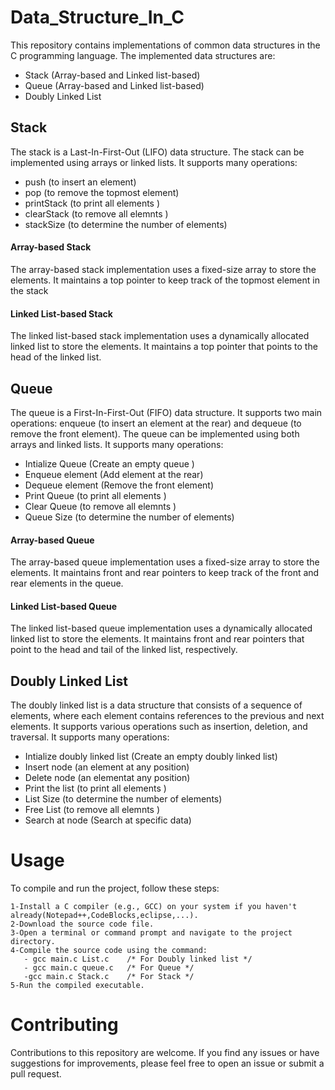 # Data_Structure_In_C
This repository contains implementations of common data structures in the C programming language. The implemented data structures are:  
- Stack (Array-based and Linked list-based)
- Queue (Array-based and Linked list-based)
- Doubly Linked List

## Stack  
The stack is a Last-In-First-Out (LIFO) data structure. The stack can be implemented using arrays or linked lists. It supports many operations:  
- push (to insert an element)
- pop (to remove the topmost element)
- printStack (to print all elements )
- clearStack (to remove all elemnts )
- stackSize (to determine the number of elements)
   
#### Array-based Stack  
The array-based stack implementation uses a fixed-size array to store the elements. It maintains a top pointer to keep track of the topmost element in the stack

#### Linked List-based Stack  
The linked list-based stack implementation uses a dynamically allocated linked list to store the elements. It maintains a top pointer that points to the head of the linked list.
 
 ## Queue  
 The queue is a First-In-First-Out (FIFO) data structure. It supports two main operations: enqueue (to insert an element at the rear) and dequeue (to remove the front element). The queue can be implemented using both arrays and linked lists. It supports many operations:  
 -  Intialize Queue (Create an empty queue )
 -  Enqueue element (Add element at the rear)
 -  Dequeue element (Remove the front element)
 -  Print Queue (to print all elements )
 -  Clear Queue (to remove all elemnts )
 -  Queue Size (to determine the number of elements)

#### Array-based Queue
The array-based queue implementation uses a fixed-size array to store the elements. It maintains front and rear pointers to keep track of the front and rear elements in the queue.

#### Linked List-based Queue  
The linked list-based queue implementation uses a dynamically allocated linked list to store the elements. It maintains front and rear pointers that point to the head and tail of the linked list, respectively.

## Doubly Linked List
The doubly linked list is a data structure that consists of a sequence of elements, where each element contains references to the previous and next elements. It supports various operations such as insertion, deletion, and traversal. It supports many operations: 

- Intialize doubly linked list (Create an empty doubly linked list)
- Insert node (an element at any position)
- Delete node (an elementat any position)
- Print the list (to print all elements )
- List Size (to determine the number of elements)
- Free List (to remove all elemnts )
- Search at node (Search at specific data)

# Usage
To compile and run the project, follow these steps:

    1-Install a C compiler (e.g., GCC) on your system if you haven't already(Notepad++,CodeBlocks,eclipse,...).
    2-Download the source code file.
    3-Open a terminal or command prompt and navigate to the project directory.
    4-Compile the source code using the command:  
       - gcc main.c List.c    /* For Doubly linked list */
       - gcc main.c queue.c   /* For Queue */
       -gcc main.c Stack.c    /* For Stack */
    5-Run the compiled executable.
    
# Contributing  
Contributions to this repository are welcome. If you find any issues or have suggestions for improvements, please feel free to open an issue or submit a pull request.
